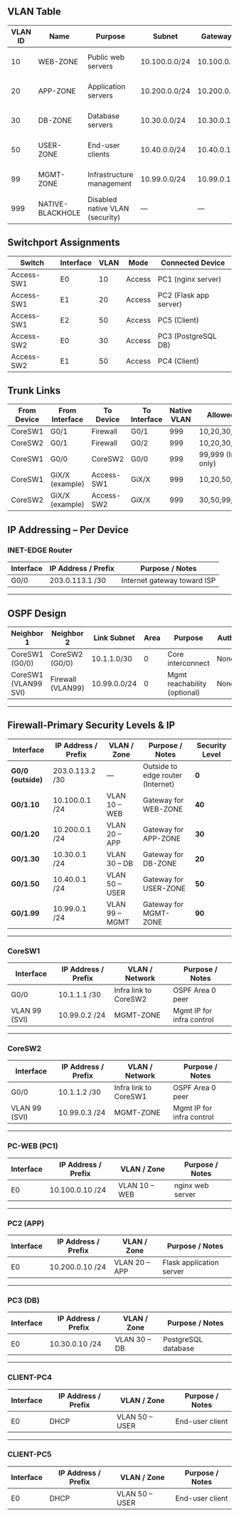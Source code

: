 ## VLAN Table

| **VLAN ID** | **Name**           | **Purpose**                   | **Subnet**       | **Gateway**  | **Notes**                  |
|-------------|-------------------|--------------------------------|------------------|--------------|----------------------------|
| 10          | WEB-ZONE          | Public web servers            | 10.100.0.0/24    | 10.100.0.1   | nginx test server (PC1)    |
| 20          | APP-ZONE          | Application servers           | 10.200.0.0/24    | 10.200.0.1   | Flask app server (PC2)     |
| 30          | DB-ZONE           | Database servers              | 10.30.0.0/24     | 10.30.0.1    | PostgreSQL server (PC3)    |
| 50          | USER-ZONE         | End-user clients              | 10.40.0.0/24     | 10.40.0.1    | DHCP pool for PC4 & PC5    |
| 99          | MGMT-ZONE         | Infrastructure management     | 10.99.0.0/24     | 10.99.0.1    | Mgmt IPs for infra devices |
| 999         | NATIVE-BLACKHOLE  | Disabled native VLAN (security)| —                | —            | Shut down, no ports        |


## Switchport Assignments

| **Switch**   | **Interface** | **VLAN** | **Mode** | **Connected Device**   |
|--------------|--------------|----------|----------|------------------------|
| Access-SW1   | E0           | 10       | Access   | PC1 (nginx server)     |
| Access-SW1   | E1           | 20       | Access   | PC2 (Flask app server) |
| Access-SW1   | E2           | 50       | Access   | PC5 (Client)           |
| Access-SW2   | E0           | 30       | Access   | PC3 (PostgreSQL DB)    |
| Access-SW2   | E1           | 50       | Access   | PC4 (Client)           |


## Trunk Links

| **From Device** | **From Interface** | **To Device** | **To Interface** | **Native VLAN** | **Allowed VLANs**         |
|-----------------|--------------------|---------------|------------------|-----------------|---------------------------|
| CoreSW1         | G0/1               | Firewall      | G0/1             | 999             | 10,20,30,50,99,999         |
| CoreSW2         | G0/1               | Firewall      | G0/2             | 999             | 10,20,30,50,99,999         |
| CoreSW1         | G0/0               | CoreSW2       | G0/0             | 999             | 99,999 (Infra OSPF only)   |
| CoreSW1         | GiX/X (example)    | Access-SW1    | GiX/X             | 999             | 10,20,50,99,999            |
| CoreSW2         | GiX/X (example)    | Access-SW2    | GiX/X             | 999             | 30,50,99,999               |


## IP Addressing – Per Device

### INET-EDGE Router
| **Interface** | **IP Address / Prefix** | **Purpose / Notes**        |
|---------------|-------------------------|----------------------------|
| G0/0          | 203.0.113.1 /30         | Internet gateway toward ISP |

---

## OSPF Design

| **Neighbor 1** | **Neighbor 2** | **Link Subnet** | **Area** | **Purpose**                | **Auth** |
|----------------|----------------|-----------------|----------|----------------------------|----------|
| CoreSW1 (G0/0) | CoreSW2 (G0/0) | 10.1.1.0/30     | 0        | Core interconnect           | None     |
| CoreSW1 (VLAN99 SVI) | Firewall (VLAN99) | 10.99.0.0/24 | 0 | Mgmt reachability (optional) | None     |

---

## Firewall-Primary Security Levels & IP

| **Interface**      | **IP Address / Prefix** | **VLAN / Zone** | **Purpose / Notes**               | **Security Level** |
| ------------------ | ----------------------- | --------------- | --------------------------------- | ------------------ |
| **G0/0 (outside)** | 203.0.113.2 /30         | —               | Outside to edge router (Internet) | **0**              |
| **G0/1.10**        | 10.100.0.1 /24          | VLAN 10 – WEB   | Gateway for WEB-ZONE              | **40**             |
| **G0/1.20**        | 10.200.0.1 /24          | VLAN 20 – APP   | Gateway for APP-ZONE              | **30**             |
| **G0/1.30**        | 10.30.0.1 /24           | VLAN 30 – DB    | Gateway for DB-ZONE               | **20**             |
| **G0/1.50**        | 10.40.0.1 /24           | VLAN 50 – USER  | Gateway for USER-ZONE             | **50**             |
| **G0/1.99**        | 10.99.0.1 /24           | VLAN 99 – MGMT  | Gateway for MGMT-ZONE             | **90**             |


---

### CoreSW1
| **Interface** | **IP Address / Prefix** | **VLAN / Network** | **Purpose / Notes**        |
|---------------|-------------------------|--------------------|----------------------------|
| G0/0          | 10.1.1.1 /30            | Infra link to CoreSW2 | OSPF Area 0 peer         |
| VLAN 99 (SVI) | 10.99.0.2 /24            | MGMT-ZONE          | Mgmt IP for infra control  |

---

### CoreSW2
| **Interface** | **IP Address / Prefix** | **VLAN / Network** | **Purpose / Notes**        |
|---------------|-------------------------|--------------------|----------------------------|
| G0/0          | 10.1.1.2 /30            | Infra link to CoreSW1 | OSPF Area 0 peer         |
| VLAN 99 (SVI) | 10.99.0.3 /24            | MGMT-ZONE          | Mgmt IP for infra control  |

---

### PC-WEB (PC1)
| **Interface** | **IP Address / Prefix** | **VLAN / Zone** | **Purpose / Notes**   |
|---------------|-------------------------|-----------------|-----------------------|
| E0            | 10.100.0.10 /24         | VLAN 10 – WEB   | nginx web server      |

---

### PC2 (APP)
| **Interface** | **IP Address / Prefix** | **VLAN / Zone** | **Purpose / Notes**     |
|---------------|-------------------------|-----------------|-------------------------|
| E0            | 10.200.0.10 /24         | VLAN 20 – APP   | Flask application server |

---

### PC3 (DB)
| **Interface** | **IP Address / Prefix** | **VLAN / Zone** | **Purpose / Notes**     |
|---------------|-------------------------|-----------------|-------------------------|
| E0            | 10.30.0.10 /24          | VLAN 30 – DB    | PostgreSQL database     |

---

### CLIENT-PC4
| **Interface** | **IP Address / Prefix** | **VLAN / Zone** | **Purpose / Notes** |
|---------------|-------------------------|-----------------|---------------------|
| E0            | DHCP                    | VLAN 50 – USER  | End-user client     |

---

### CLIENT-PC5
| **Interface** | **IP Address / Prefix** | **VLAN / Zone** | **Purpose / Notes** |
|---------------|-------------------------|-----------------|---------------------|
| E0            | DHCP                    | VLAN 50 – USER  | End-user client     |

